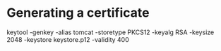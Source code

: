 # Generating a certificate
keytool -genkey -alias tomcat -storetype PKCS12 -keyalg RSA -keysize 2048 -keystore keystore.p12 -validity 400
